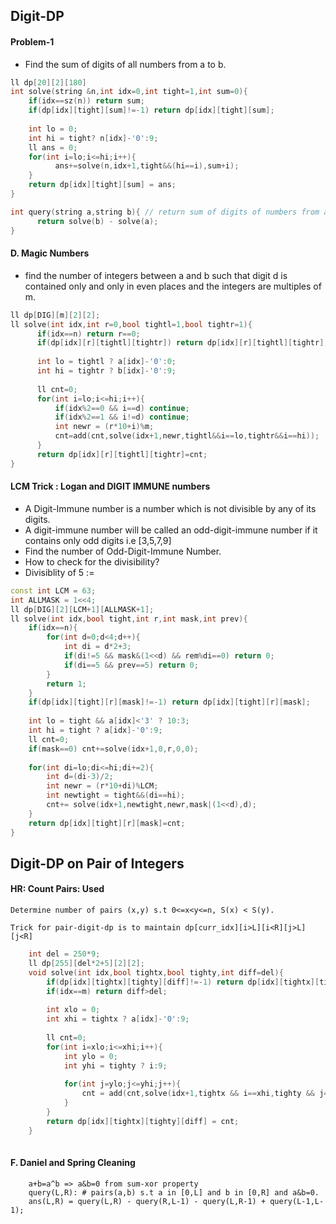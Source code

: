 ## Digit-DP


#### Problem-1

- Find the sum of digits of all numbers from a to b. 

```cpp
ll dp[20][2][180]
int solve(string &n,int idx=0,int tight=1,int sum=0){
    if(idx==sz(n)) return sum;
    if(dp[idx][tight][sum]!=-1) return dp[idx][tight][sum];
    
    int lo = 0;
    int hi = tight? n[idx]-'0':9;
    ll ans = 0;
    for(int i=lo;i<=hi;i++){
          ans+=solve(n,idx+1,tight&&(hi==i),sum+i);    
    }
    return dp[idx][tight][sum] = ans;
}

int query(string a,string b){ // return sum of digits of numbers from a to b
      return solve(b) - solve(a);
}
```
####  D. Magic Numbers

- find the number of integers between a and b such that digit d is contained only and only in even places and the integers are multiples of m. 

```cpp
ll dp[DIG][m][2][2];
ll solve(int idx,int r=0,bool tightl=1,bool tightr=1){
      if(idx==n) return r==0;
      if(dp[idx][r][tightl][tightr]) return dp[idx][r][tightl][tightr];
      
      int lo = tightl ? a[idx]-'0':0;
      int hi = tightr ? b[idx]-'0':9;
      
      ll cnt=0;
      for(int i=lo;i<=hi;i++){
          if(idx%2==0 && i==d) continue;
          if(idx%2==1 && i!=d) continue;
          int newr = (r*10+i)%m;
          cnt=add(cnt,solve(idx+1,newr,tightl&&i==lo,tightr&&i==hi));
      }
      return dp[idx][r][tightl][tightr]=cnt;
}
```

#### LCM Trick :  Logan and DIGIT IMMUNE numbers

- A Digit-Immune number is a number which is not divisible by any of its digits.
- A digit-immune number will be called an odd-digit-immune number if it contains only odd digits i.e [3,5,7,9]
- Find the number of Odd-Digit-Immune Number.
- How to check for the divisibility?
- Divisiblity of 5 := 

```cpp
const int LCM = 63;
int ALLMASK = 1<<4;
ll dp[DIG][2][LCM+1][ALLMASK+1];
ll solve(int idx,bool tight,int r,int mask,int prev){
    if(idx==n){
        for(int d=0;d<4;d++){
            int di = d*2+3;
            if(di!=5 && mask&(1<<d) && rem%di==0) return 0;
            if(di==5 && prev==5) return 0;
        }
        return 1;
    }
    if(dp[idx][tight][r][mask]!=-1) return dp[idx][tight][r][mask];
    
    int lo = tight && a[idx]<'3' ? 10:3;
    int hi = tight ? a[idx]-'0':9;
    ll cnt=0;
    if(mask==0) cnt+=solve(idx+1,0,r,0,0);
        
    for(int di=lo;di<=hi;di+=2){
        int d=(di-3)/2;
        int newr = (r*10+di)%LCM;
        int newtight = tight&&(di==hi);
        cnt+= solve(idx+1,newtight,newr,mask|(1<<d),d);
    }
    return dp[idx][tight][r][mask]=cnt;
}
```

## Digit-DP on Pair of Integers

#### HR: Count Pairs: Used

`Determine number of pairs (x,y) s.t 0<=x<y<=n, S(x) < S(y).`</br>

`Trick for pair-digit-dp is to maintain dp[curr_idx][i>L][i<R][j>L][j<R]` </br>

```cpp
    int del = 250*9;
    ll dp[255][del*2+5][2][2];
    void solve(int idx,bool tightx,bool tighty,int diff=del){
        if(dp[idx][tightx][tighty][diff]!=-1) return dp[idx][tightx][tighty][diff];
        if(idx==m) return diff>del;
        
        int xlo = 0;
        int xhi = tightx ? a[idx]-'0':9;
        
        ll cnt=0;
        for(int i=xlo;i<=xhi;i++){
            int ylo = 0;
            int yhi = tighty ? i:9;
            
            for(int j=ylo;j<=yhi;j++){
                cnt = add(cnt,solve(idx+1,tightx && i==xhi,tighty && j==yhi,diff+i-j));
            }
        }
        return dp[idx][tightx][tighty][diff] = cnt;
    }
    
```


#### F. Daniel and Spring Cleaning

```
    a+b=a^b => a&b=0 from sum-xor property
    query(L,R): # pairs(a,b) s.t a in [0,L] and b in [0,R] and a&b=0.
    ans(L,R) = query(L,R) - query(R,L-1) - query(L,R-1) + query(L-1,L-1);
```
